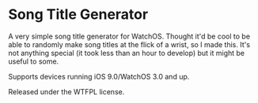 # Song Title Generator
A very simple song title generator for WatchOS. Thought it'd be cool to be able to randomly make song titles at the flick of a wrist, so I made this. It's not anything special (it took less than an hour to develop) but it might be useful to some.

Supports devices running iOS 9.0/WatchOS 3.0 and up.

Released under the WTFPL license.
